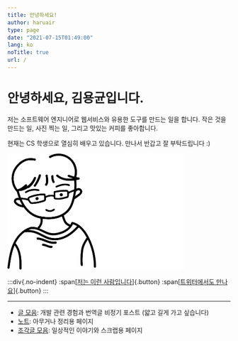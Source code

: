 ```yaml
---
title: 안녕하세요!
author: haruair
type: page
date: "2021-07-15T01:49:00"
lang: ko
noTitle: true
url: /
---
```


<div class="hero">

<div class="text">

<h1 class="skip">안녕하세요, 김용균입니다.</h1>

<p class="tagline">저는 소프트웨어 엔지니어로 웹서비스와 유용한 도구를 만드는 일을 합니다. 작은 것을 만드는 일, 사진 찍는 일, 그리고 맛있는 커피를 좋아합니다.</p>

<p>현재는 CS 학생으로 열심히 배우고 있습니다. 만나서 반갑고 잘 부탁드립니다 :)</p>

</div>

<div class="aside">

<img src="../portrait.svg" width="200" alt="It's me" class="light-only" /><img src="../portrait-dark.svg" width="200" alt="It's me" class="dark-only" />

</div>
</div>

:::div{.no-indent}
:span[[저는 이런 사람입니다](/ko/about/)]{.button} :span[[트위터에서도 만나요](https://twitter.com/haruair)]{.button}
:::

---

- [글 모음](/ko/post/): 개발 관련 경험과 번역글 비정기 포스트 (얇고 길게 가고 싶습니다)
- [노트](/ko/notes/): 아무거나 정리용 페이지
- [조각글 모음](/ko/micro/): 일상적인 이야기와 스크랩용 페이지
